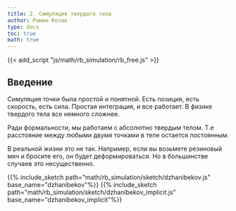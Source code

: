 ```yaml
---
title: 2. Симуляция твердого тела
author: Роман Козак
type: docs
toc: true
math: true
---
```

{{< add_script "js/math/rb_simulation/rb_free.js" >}}

## Введение

Симуляция точки была простой и понятной. Есть позиция, есть скорость, есть сила. Простая интеграция, и все работает. В физике твердого тела все немного сложнее.

Ради формальности, мы работаем с абсолютно твердым телом. Т.е расстояние между любыми двумя точками в теле остается постоянным.

В реальной жизни это не так. Например, если вы возьмете резиновый мяч и бросите его, он будет деформироваться. Но в большинстве случаев это несущественно.


{{% include_sketch path="math/rb_simulation/sketch/dzhanibekov.js" base_name="dzhanibekov"%}}
{{% include_sketch path="math/rb_simulation/sketch/dzhanibekov_implicit.js" base_name="dzhanibekov_implicit"%}}
